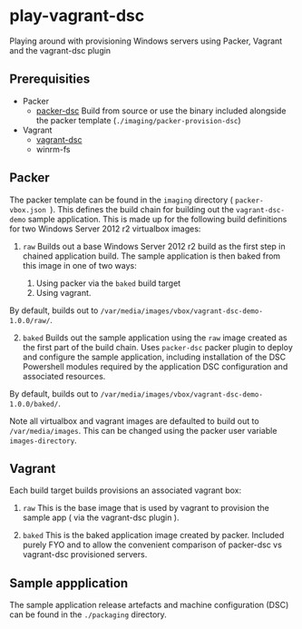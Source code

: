 # play-vagrant-dsc
Playing around with provisioning Windows servers using Packer, Vagrant and the vagrant-dsc plugin

## Prerequisities

- Packer
  - [packer-dsc](https://github.com/mefellows/packer-dsc)
    Build from source or use the binary included alongside the packer template (```./imaging/packer-provision-dsc```)
- Vagrant
  - [vagrant-dsc](https://github.com/mefellows/vagrant-dsc)
  - winrm-fs

## Packer

The packer template can be found in the ```imaging``` directory ( ```packer-vbox.json ```).
This defines the build chain for building out the ```vagrant-dsc-demo``` sample application. This is made up for the following build definitions for two Windows Server 2012 r2 virtualbox images:

1. ```raw```
  Builds out a base Windows Server 2012 r2 build as the first step in chained application build.
  The sample application is then baked from this image in one of two ways:
    
    1. Using packer via the ```baked``` build target
    2. Using vagrant.

  By default, builds out to ```/var/media/images/vbox/vagrant-dsc-demo-1.0.0/raw/```.
  
2. ```baked```
  Builds out the sample application using the ```raw``` image created as the first part of the build chain.
  Uses ```packer-dsc``` packer plugin to deploy and configure the sample application, including installation of the DSC Powershell modules required by the application DSC configuration and associated resources.

  By default, builds out to ```/var/media/images/vbox/vagrant-dsc-demo-1.0.0/baked/```. 

Note all virtualbox and vagrant images are defaulted to build out to ```/var/media/images```. This can be changed using the packer user variable ```images-directory```.

## Vagrant

Each build target builds provisions an associated vagrant box:

1. ```raw```
  This is the base image that is used by vagrant to provision the sample app ( via the vagrant-dsc plugin ).

2. ```baked```
  This is the baked application image created by packer. Included purely FYO and to allow the convenient comparison of packer-dsc vs vagrant-dsc provisioned servers.

## Sample appplication

The sample application release artefacts and machine configuration (DSC) can be found in the ```./packaging``` directory.


